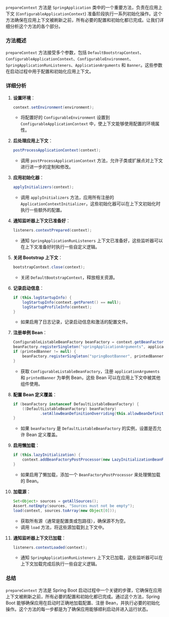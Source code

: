 `prepareContext` 方法是 `SpringApplication` 类中的一个重要方法，负责在应用上下文 (`ConfigurableApplicationContext`) 准备阶段执行一系列初始化操作。这个方法确保在应用上下文被刷新之前，所有必要的配置和初始化都已完成。让我们详细分析这个方法的各个部分。

### 方法概述

`prepareContext` 方法接受多个参数，包括 `DefaultBootstrapContext`、`ConfigurableApplicationContext`、`ConfigurableEnvironment`、`SpringApplicationRunListeners`、`ApplicationArguments` 和 `Banner`。这些参数在启动过程中用于配置和初始化应用上下文。

### 详细分析

1. **设置环境**：
   ```java
   context.setEnvironment(environment);
   ```
    - 将配置好的 `ConfigurableEnvironment` 设置到 `ConfigurableApplicationContext` 中，使上下文能够使用配置的环境属性。

2. **后处理应用上下文**：
   ```java
   postProcessApplicationContext(context);
   ```
    - 调用 `postProcessApplicationContext` 方法，允许子类或扩展点对上下文进行进一步的定制和修改。

3. **应用初始化器**：
   ```java
   applyInitializers(context);
   ```
    - 调用 `applyInitializers` 方法，应用所有注册的 `ApplicationContextInitializer`，这些初始化器可以在上下文初始化时执行一些额外的配置。

4. **通知监听器上下文已准备好**：
   ```java
   listeners.contextPrepared(context);
   ```
    - 通知 `SpringApplicationRunListeners` 上下文已准备好，这些监听器可以在上下文准备好时执行一些自定义逻辑。

5. **关闭 Bootstrap 上下文**：
   ```java
   bootstrapContext.close(context);
   ```
    - 关闭 `DefaultBootstrapContext`，释放相关资源。

6. **记录启动信息**：
   ```java
   if (this.logStartupInfo) {
       logStartupInfo(context.getParent() == null);
       logStartupProfileInfo(context);
   }
   ```
    - 如果启用了日志记录，记录启动信息和激活的配置文件。

7. **注册单例 Bean**：
   ```java
   ConfigurableListableBeanFactory beanFactory = context.getBeanFactory();
   beanFactory.registerSingleton("springApplicationArguments", applicationArguments);
   if (printedBanner != null) {
       beanFactory.registerSingleton("springBootBanner", printedBanner);
   }
   ```
    - 获取 `ConfigurableListableBeanFactory`，注册 `applicationArguments` 和 `printedBanner` 为单例 Bean，这些 Bean 可以在应用上下文中被其他组件使用。

8. **配置 Bean 定义覆盖**：
   ```java
   if (beanFactory instanceof DefaultListableBeanFactory) {
       ((DefaultListableBeanFactory) beanFactory)
               .setAllowBeanDefinitionOverriding(this.allowBeanDefinitionOverriding);
   }
   ```
    - 如果 `beanFactory` 是 `DefaultListableBeanFactory` 的实例，设置是否允许 Bean 定义覆盖。

9. **启用懒加载**：
   ```java
   if (this.lazyInitialization) {
       context.addBeanFactoryPostProcessor(new LazyInitializationBeanFactoryPostProcessor());
   }
   ```
    - 如果启用了懒加载，添加一个 `BeanFactoryPostProcessor` 来处理懒加载的 Bean。

10. **加载源**：
    ```java
    Set<Object> sources = getAllSources();
    Assert.notEmpty(sources, "Sources must not be empty");
    load(context, sources.toArray(new Object[0]));
    ```
    - 获取所有源（通常是配置类或包路径），确保源不为空。
    - 调用 `load` 方法，将这些源加载到上下文中。

11. **通知监听器上下文已加载**：
    ```java
    listeners.contextLoaded(context);
    ```
    - 通知 `SpringApplicationRunListeners` 上下文已加载，这些监听器可以在上下文加载完成后执行一些自定义逻辑。

### 总结

`prepareContext` 方法是 Spring Boot 启动过程中一个关键的步骤，它确保在应用上下文被刷新之前，所有必要的配置和初始化都已完成。通过这个方法，Spring Boot 能够确保应用在启动时正确地加载配置、注册 Bean，并执行必要的初始化操作。这个方法的每一步都是为了确保应用能够顺利启动并进入运行状态。
